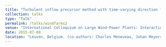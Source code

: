 ```yaml
---
title: "Turbulent inflow precursor method with time-varying direction for large eddy simulations and applications to wind farms."
collection: talks
type: "Talk"
permalink: /talks/windfarms2
venue: "International Colloquium on Large Wind-Power Plants: Interaction, Control, and Integration (Windfarms 2015)."
date: 2015-07-08
location: "Leuven, Belgium. (co-authors: Charles Meneveau, Johan Meyers)"
---
```

